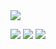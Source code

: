 <img src="https://capsule-render.vercel.app/api?type=waving&color=gradient&customColorList=20&height=200&section=header&text=Taeyoung%20You&fontSize=55&fontColor=FFFFFF&fontAlign=70&desc=Side%20Project%20Storage" />

<a href="https://velog.io/@taeyoung4778/posts" target="_blank"><img src="https://img.shields.io/badge/Velog-141414?style=flat-square&logo=velog&logoColor=white"/></a> <a href="https://www.instagram.com/big._.zer0/" target="_blank"><img src="https://img.shields.io/badge/instagram-141414?style=flat-square&logo=instagram&logoColor=white"/></a> <a href="mailto:taeyoung.you12@gmail.com" target="_blank"><img src="https://img.shields.io/badge/taeyoung.you12@gmail.com-141414?style=flat-square&logo=gmail&logoColor=white&link=mailto:taeyoung.you12@gmail.com"/></a>



<!--
**TaeyoungYou/TaeyoungYou** is a ✨ _special_ ✨ repository because its `README.md` (this file) appears on your GitHub profile.

Here are some ideas to get you started:

- 🔭 I’m currently working on ...
- 🌱 I’m currently learning ...
- 👯 I’m looking to collaborate on ...
- 🤔 I’m looking for help with ...
- 💬 Ask me about ...
- 📫 How to reach me: ...
- 😄 Pronouns: ...
- ⚡ Fun fact: ...
-->
